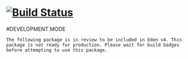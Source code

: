 [![Build Status](https://api.travis-ci.org/Eden-PHP/Session.png)](https://travis-ci.org/Eden-PHP/Session)
===
#DEVELOPMENT MODE

```
The following package is in review to be included in Eden v4. This package is not ready for production. Please wait for build badges before attempting to use this package.
```
